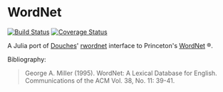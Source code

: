 # WordNet

[![Build Status](https://travis-ci.org/jbn/WordNet.jl.svg?branch=master)](https://travis-ci.org/jbn/WordNet.jl)
[![Coverage Status](https://coveralls.io/repos/jbn/WordNet.jl/badge.svg?branch=master&service=github)](https://coveralls.io/github/jbn/WordNet.jl?branch=master)

A Julia port of [Douches](https://github.com/doches)' [rwordnet](https://github.com/doches/rwordnet) interface to Princeton's [WordNet](https://wordnet.princeton.edu/) ®.

Bibliography: 

> George A. Miller (1995). WordNet: A Lexical Database for English. 
> Communications of the ACM Vol. 38, No. 11: 39-41. 
